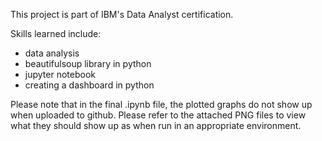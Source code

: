 This project is part of IBM's Data Analyst certification. 

Skills learned include: 
- data analysis
- beautifulsoup library in python
- jupyter notebook
- creating a dashboard in python

Please note that in the final .ipynb file, the plotted graphs do not show up when uploaded to github. Please refer to the attached PNG files to view what they should show up as when run in an appropriate environment.
